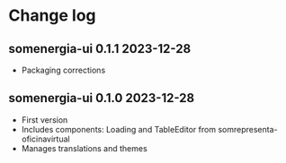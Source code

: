 # Change log

## somenergia-ui 0.1.1 2023-12-28

- Packaging corrections

## somenergia-ui 0.1.0 2023-12-28

- First version
- Includes components: Loading and TableEditor from somrepresenta-oficinavirtual
- Manages translations and themes
